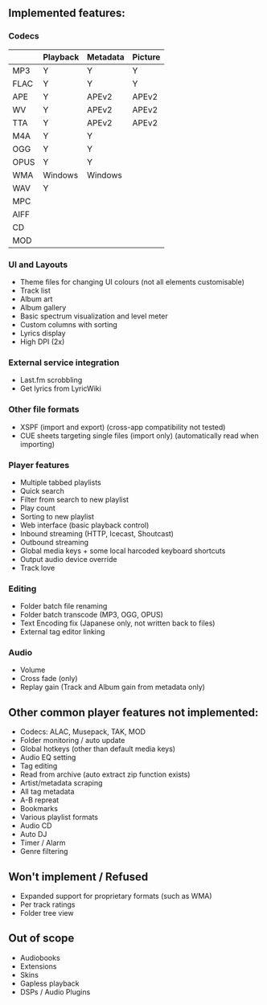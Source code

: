 ## Implemented features:

### Codecs

|     | Playback | Metadata | Picture |
| --- | ---      | ---      | ---     |
| MP3 | Y        | Y        | Y       |
| FLAC| Y        | Y        | Y       |
| APE | Y        | APEv2    | APEv2   |
| WV  | Y        | APEv2    | APEv2   |
| TTA | Y        | APEv2    | APEv2   |
| M4A | Y        | Y        |         |
| OGG | Y        | Y        |         |
| OPUS| Y        | Y        |         |
| WMA | Windows  | Windows  |         |
| WAV | Y        |          |         |
| MPC |          |          |         |
| AIFF|          |          |         |
| CD  |          |          |         |
| MOD |          |          |         |


### UI and Layouts

 - Theme files for changing UI colours (not all elements customisable)
 - Track list
 - Album art
 - Album gallery
 - Basic spectrum visualization and level meter
 - Custom columns with sorting
 - Lyrics display
 - High DPI (2x)

### External service integration

- Last.fm scrobbling
- Get lyrics from LyricWiki

### Other file formats

 - XSPF (import and export) (cross-app compatibility not tested)
 - CUE sheets targeting single files (import only) (automatically read when importing)

### Player features

- Multiple tabbed playlists
- Quick search
- Filter from search to new playlist
- Play count
- Sorting to new playlist
- Web interface (basic playback control)
- Inbound streaming (HTTP, Icecast, Shoutcast)
- Outbound streaming
- Global media keys + some local harcoded keyboard shortcuts
- Output audio device override
- Track love

### Editing

- Folder batch file renaming
- Folder batch transcode (MP3, OGG, OPUS)
- Text Encoding fix (Japanese only, not written back to files)
- External tag editor linking

### Audio

- Volume
- Cross fade (only)
- Replay gain (Track and Album gain from metadata only)

## Other common player features not implemented:

 - Codecs: ALAC, Musepack, TAK, MOD
 - Folder monitoring / auto update
 - Global hotkeys (other than default media keys)
 - Audio EQ setting
 - Tag editing
 - Read from archive (auto extract zip function exists)
 - Artist/metadata scraping
 - All tag metadata
 - A-B repreat
 - Bookmarks
 - Various playlist formats
 - Audio CD
 - Auto DJ
 - Timer / Alarm
 - Genre filtering

## Won't implement / Refused

  - Expanded support for proprietary formats (such as WMA)
  - Per track ratings
  - Folder tree view

## Out of scope

  - Audiobooks
  - Extensions
  - Skins
  - Gapless playback
  - DSPs / Audio Plugins
